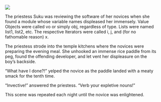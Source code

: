 ![](/pages/case-34/paddles.jpg)

The priestess Suku was reviewing the software of her novices when she found a module whose variable names displeased her immensely.  Value Objects were called vo or simply obj, regardless of type.  Lists were named list1, list2, etc.  The respective Iterators were called i, j, and (for no fathomable reason) x.

The priestess strode into the temple kitchens where the novices were preparing the evening meal.  She unhooked an immense rice paddle from its peg, found the offending developer, and let vent her displeasure on the boy’s backside.

“What have I done?!” yelped the novice as the paddle landed with a meaty smack for the tenth time.

“Invective!” answered the priestess. “Verb your expletive nouns!”

This scene was repeated each night until the novice was enlightened.
